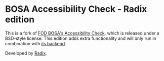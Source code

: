 # BOSA Accessibility Check - Radix edition

This is a fork of [FOD BOSA's Accessibility Check](https://github.com/openfed/AccessibilityCheck), which is released under a BSD-style license. This edition adds extra functionality and will only run in combination with [its backend](https://github.com/radix-ai/fod-bosa-accessibility-check-backend).

Developed by [Radix](https://radix.ai).
